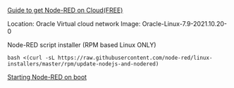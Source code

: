 [Guide to get Node-RED on Cloud(FREE)](https://www.youtube.com/watch?v=TaVXyR4S2Qo)

Location: Oracle Virtual cloud network
Image: Oracle-Linux-7.9-2021.10.20-0

Node-RED script installer (RPM based Linux ONLY)

`bash <(curl -sL https://raw.githubusercontent.com/node-red/linux-installers/master/rpm/update-nodejs-and-nodered)`

[Starting Node-RED on boot](https://nodered.org/docs/faq/starting-node-red-on-boot#rpm-based-linux-redhat-fedora-centos)

